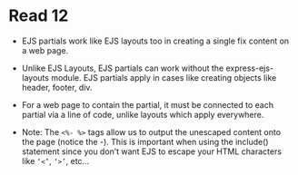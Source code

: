 # Read 12

- EJS partials work like EJS layouts too in creating a single fix content on a web page.

- Unlike EJS Layouts, EJS partials can work without the express-ejs-layouts module. EJS partials apply in cases like creating objects like header, footer, div.

- For a web page to contain the partial, it must be connected to each partial via a line of code, unlike layouts which apply everywhere.

- Note: The `<%- %>` tags allow us to output the unescaped content onto the page (notice the -). This is important when using the include() statement since you don’t want EJS to escape your HTML characters like `‘<’`, `‘>’`, etc…







